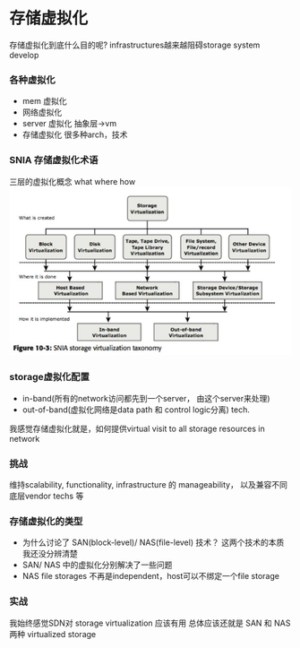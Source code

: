 # 存储虚拟化
存储虚拟化到底什么目的呢? 
infrastructures越来越阻碍storage system develop
### 各种虚拟化
* mem 虚拟化 
* 网络虚拟化 
* server 虚拟化  抽象层->vm
* 存储虚拟化 很多种arch，技术

### SNIA 存储虚拟化术语
三层的虚拟化概念   what where how
![1](./images/vs_1.jpg)
### storage虚拟化配置
* in-band(所有的network访问都先到一个server， 由这个server来处理) 
* out-of-band(虚拟化网络是data path 和 control logic分离) tech. 

我感觉存储虚拟化就是，如何提供virtual visit to all storage resources in network

### 挑战
维持scalability, functionality, infrastructure 的 manageability， 以及兼容不同底层vendor techs 等
### 存储虚拟化的类型
* 为什么讨论了 SAN(block-level)/ NAS(file-level) 技术？  这两个技术的本质我还没分辨清楚
* SAN/ NAS 中的虚拟化分别解决了一些问题
* NAS file storages 不再是independent，host可以不绑定一个file storage

### 实战
我始终感觉SDN对 storage virtualization 应该有用
总体应该还就是 SAN 和 NAS两种 virtualized storage 

